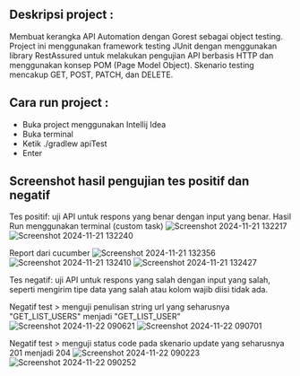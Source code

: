 Deskripsi project :
-
Membuat kerangka API Automation dengan Gorest sebagai object testing. Project ini menggunakan framework testing JUnit dengan menggunakan library RestAssured untuk melakukan pengujian API berbasis HTTP dan menggunakan konsep POM (Page Model Object). Skenario testing mencakup GET, POST, PATCH, dan DELETE.

Cara run project :
-
- Buka project menggunakan Intellij Idea
- Buka terminal
- Ketik ./gradlew apiTest
- Enter

Screenshot hasil pengujian tes positif dan negatif
- 
Tes positif: uji API untuk respons yang benar dengan input yang benar.
Hasil Run menggunakan terminal (custom task)
 ![Screenshot 2024-11-21 132217](https://github.com/user-attachments/assets/cef82678-f636-489a-a8ed-9d67893c410b)
![Screenshot 2024-11-21 132240](https://github.com/user-attachments/assets/9b4952a8-25b6-4ee2-a0f4-15da71bea81b)

Report dari cucumber 
  ![Screenshot 2024-11-21 132356](https://github.com/user-attachments/assets/0c4ed733-721e-40d1-ad97-022843354909)
  ![Screenshot 2024-11-21 132410](https://github.com/user-attachments/assets/5f4aa2f3-fbbc-406c-80c4-04aee63f5e0c)
![Screenshot 2024-11-21 132427](https://github.com/user-attachments/assets/6ddf7697-02ad-41a3-810d-e4d32bfe4b73)

Tes negatif: uji API untuk respons yang salah dengan input yang salah, seperti mengirim tipe data yang salah atau kolom wajib diisi tidak ada.

Negatif test > menguji penulisan string url yang seharusnya "GET_LIST_USERS" menjadi "GET_LIST_USER"
![Screenshot 2024-11-22 090621](https://github.com/user-attachments/assets/d3e56939-cb89-4da3-b19b-b6ec3c945128)
![Screenshot 2024-11-22 090701](https://github.com/user-attachments/assets/19ab0afc-bee3-47b8-a261-92b4939547d7)

  
Negatif test > menguji status code pada skenario update yang seharusnya 201 menjadi 204
![Screenshot 2024-11-22 090223](https://github.com/user-attachments/assets/78867a22-1eea-4117-9d33-727f127c28c8)
![Screenshot 2024-11-22 090252](https://github.com/user-attachments/assets/441dc4b6-e0f9-443f-9f48-dc82b8cd4830)




 


